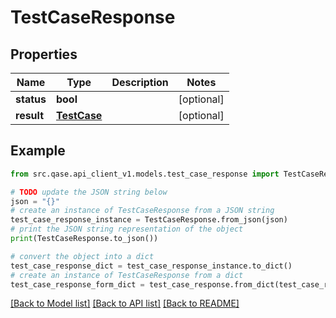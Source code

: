 # TestCaseResponse


## Properties

Name | Type | Description | Notes
------------ | ------------- | ------------- | -------------
**status** | **bool** |  | [optional] 
**result** | [**TestCase**](TestCase.md) |  | [optional] 

## Example

```python
from src.qase.api_client_v1.models.test_case_response import TestCaseResponse

# TODO update the JSON string below
json = "{}"
# create an instance of TestCaseResponse from a JSON string
test_case_response_instance = TestCaseResponse.from_json(json)
# print the JSON string representation of the object
print(TestCaseResponse.to_json())

# convert the object into a dict
test_case_response_dict = test_case_response_instance.to_dict()
# create an instance of TestCaseResponse from a dict
test_case_response_form_dict = test_case_response.from_dict(test_case_response_dict)
```
[[Back to Model list]](../README.md#documentation-for-models) [[Back to API list]](../README.md#documentation-for-api-endpoints) [[Back to README]](../README.md)


